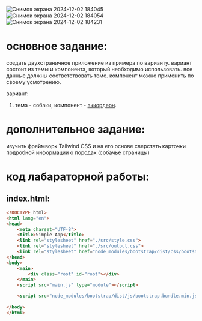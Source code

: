 ![Снимок экрана 2024-12-02 184045](https://github.com/user-attachments/assets/3306d477-fcb3-40ef-8841-d43760d837c8)
![Снимок экрана 2024-12-02 184054](https://github.com/user-attachments/assets/06ba0665-1f8a-48d6-85bf-a7fd7792dc49)
![Снимок экрана 2024-12-02 184231](https://github.com/user-attachments/assets/c1e8e870-83fc-4171-8c23-4aeed480dcfb)

# основное задание:
cоздать двухстраничное приложение из примера по варианту. вариант состоит из темы и компонента, который необходимо использовать. все данные должны соответствовать теме. компонент можно применить по своему усмотрению.

вариант:
1. тема - собаки, компонент - [аккордеон](https://bootstrap-4.ru/docs/5.2/components/accordion/).

# дополнительное задание:
изучить фреймворк Tailwind CSS и на его основе сверстать карточки подробной информации о породах (собачье страницы)

# код лабараторной работы:
## index.html:
```HTML
<!DOCTYPE html>
<html lang="en">
<head>
    <meta charset="UTF-8">
    <title>Simple App</title>
    <link rel="stylesheet" href="./src/style.css">
    <link rel="stylesheet" href="./src/output.css">
    <link rel="stylesheet" href="node_modules/bootstrap/dist/css/bootstrap.min.css">
</head>
<body>
    <main>
        <div class="root" id="root"></div>
    </main>
    <script src="main.js" type="module"></script>

    <script src="node_modules/bootstrap/dist/js/bootstrap.bundle.min.js"></script>
    
</body>
</html>
```
